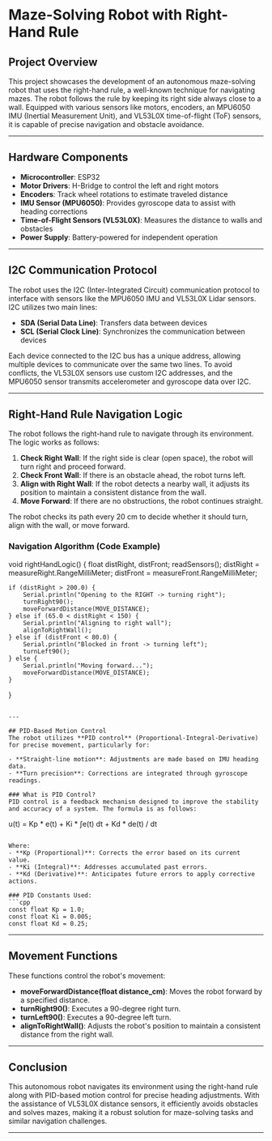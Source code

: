 # Maze-Solving Robot with Right-Hand Rule

## Project Overview  
This project showcases the development of an autonomous maze-solving robot that uses the right-hand rule, a well-known technique for navigating mazes. The robot follows the rule by keeping its right side always close to a wall. Equipped with various sensors like motors, encoders, an MPU6050 IMU (Inertial Measurement Unit), and VL53L0X time-of-flight (ToF) sensors, it is capable of precise navigation and obstacle avoidance.

---

## Hardware Components

- **Microcontroller**: ESP32
- **Motor Drivers**: H-Bridge to control the left and right motors
- **Encoders**: Track wheel rotations to estimate traveled distance
- **IMU Sensor (MPU6050)**: Provides gyroscope data to assist with heading corrections
- **Time-of-Flight Sensors (VL53L0X)**: Measures the distance to walls and obstacles
- **Power Supply**: Battery-powered for independent operation

---

## I2C Communication Protocol  
The robot uses the I2C (Inter-Integrated Circuit) communication protocol to interface with sensors like the MPU6050 IMU and VL53L0X Lidar sensors. I2C utilizes two main lines:

- **SDA (Serial Data Line)**: Transfers data between devices
- **SCL (Serial Clock Line)**: Synchronizes the communication between devices

Each device connected to the I2C bus has a unique address, allowing multiple devices to communicate over the same two lines. To avoid conflicts, the VL53L0X sensors use custom I2C addresses, and the MPU6050 sensor transmits accelerometer and gyroscope data over I2C.

---

## Right-Hand Rule Navigation Logic  
The robot follows the right-hand rule to navigate through its environment. The logic works as follows:

1. **Check Right Wall**: If the right side is clear (open space), the robot will turn right and proceed forward.
2. **Check Front Wall**: If there is an obstacle ahead, the robot turns left.
3. **Align with Right Wall**: If the robot detects a nearby wall, it adjusts its position to maintain a consistent distance from the wall.
4. **Move Forward**: If there are no obstructions, the robot continues straight.

The robot checks its path every 20 cm to decide whether it should turn, align with the wall, or move forward.

### Navigation Algorithm (Code Example)

void rightHandLogic() {
    float distRight, distFront;
    readSensors();
    distRight = measureRight.RangeMilliMeter;
    distFront = measureFront.RangeMilliMeter;

    if (distRight > 200.0) {
        Serial.println("Opening to the RIGHT -> turning right");
        turnRight90();
        moveForwardDistance(MOVE_DISTANCE);
    } else if (65.0 < distRight < 150) {
        Serial.println("Aligning to right wall");
        alignToRightWall();
    } else if (distFront < 80.0) {
        Serial.println("Blocked in front -> turning left");
        turnLeft90();
    } else {
        Serial.println("Moving forward...");
        moveForwardDistance(MOVE_DISTANCE);
    }
}
```

---

## PID-Based Motion Control  
The robot utilizes **PID control** (Proportional-Integral-Derivative) for precise movement, particularly for:

- **Straight-line motion**: Adjustments are made based on IMU heading data.
- **Turn precision**: Corrections are integrated through gyroscope readings.

### What is PID Control?  
PID control is a feedback mechanism designed to improve the stability and accuracy of a system. The formula is as follows:

```
u(t) = Kp * e(t) + Ki * ∫e(t) dt + Kd * de(t) / dt
```

Where:
- **Kp (Proportional)**: Corrects the error based on its current value.
- **Ki (Integral)**: Addresses accumulated past errors.
- **Kd (Derivative)**: Anticipates future errors to apply corrective actions.

### PID Constants Used:
```cpp
const float Kp = 1.0;
const float Ki = 0.005;
const float Kd = 0.25;
```

---

## Movement Functions  
These functions control the robot's movement:

- **moveForwardDistance(float distance_cm)**: Moves the robot forward by a specified distance.
- **turnRight90()**: Executes a 90-degree right turn.
- **turnLeft90()**: Executes a 90-degree left turn.
- **alignToRightWall()**: Adjusts the robot's position to maintain a consistent distance from the right wall.

---

## Conclusion  
This autonomous robot navigates its environment using the right-hand rule along with PID-based motion control for precise heading adjustments. With the assistance of VL53L0X distance sensors, it efficiently avoids obstacles and solves mazes, making it a robust solution for maze-solving tasks and similar navigation challenges.

---

